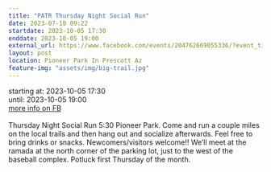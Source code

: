 ```yaml
---
title: "PATR Thursday Night Social Run"
date: 2023-07-10 09:22
startdate: 2023-10-05 17:30
enddate: 2023-10-05 19:00
external_url: https://www.facebook.com/events/204762669055336/?event_time_id=204762739055329
layout: post
location: Pioneer Park In Prescott Az
feature-img: "assets/img/big-trail.jpg"
---
```


starting at: 2023-10-05 17:30<br>until: 2023-10-05 19:00<br><a href="https://www.facebook.com/events/204762669055336/?event_time_id=204762739055329">more info on FB</a><br><br>Thursday Night Social Run 5&#58;30 Pioneer Park.  Come and run a couple miles on the local trails and then hang out and socialize afterwards.  Feel free to bring drinks or snacks. Newcomers/visitors welcome!!  We’ll meet at the ramada at the north corner of the parking lot, just to the west of the baseball complex.  Potluck first Thursday of the month.<br>
  <br>
  
